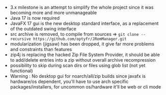 - 3.x milestone is an attempt to simplify the whole project since it was becoming more and more unmanageable
- Java 17 is now required
- JavaFX 17 gui is the new desktop standard interface, as a replacement of the outdated swing interface
- src archive is removed, to compile from sources => ``git clone --recursive https://github.com/optyfr/JRomManager.git``
- modularization (jigsaw) has been dropped, it give far more problems and constraints than features
- zip4j is replacing the hacked Zip File System Provider, it should be able to add/delete entries into a zip without overall archive recompression
- possibility to skip during scan dirs or files using glob list (not yet functional)
- Warning : No desktop gui for noarch/all/zip builds since javafx is hardware/os dependent, you'll have to use arch specific packages/installers, for uncommon os/hardware it'll be web or cli mode
